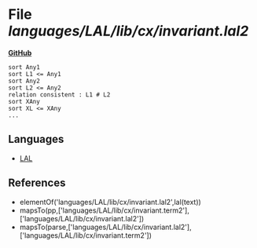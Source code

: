 # File _languages/LAL/lib/cx/invariant.lal2_
**[GitHub](https://github.com/softlang/yas/blob/master/languages/LAL/lib/cx/invariant.lal2)**
```
sort Any1
sort L1 <= Any1
sort Any2
sort L2 <= Any2
relation consistent : L1 # L2
sort XAny
sort XL <= XAny
...
```

## Languages
* [LAL](../languages/LAL.md)

## References
* elementOf('languages/LAL/lib/cx/invariant.lal2',lal(text))
* mapsTo(pp,['languages/LAL/lib/cx/invariant.term2'],['languages/LAL/lib/cx/invariant.lal2'])
* mapsTo(parse,['languages/LAL/lib/cx/invariant.lal2'],['languages/LAL/lib/cx/invariant.term2'])
